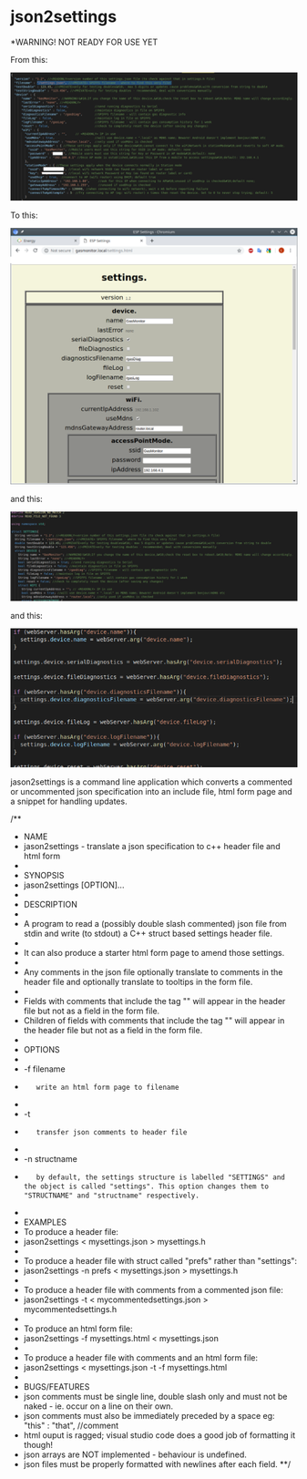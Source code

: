 # json2settings
*WARNING! NOT READY FOR USE YET

From this:

![](docs/images/json1.png)

To this:

![](docs/images/html1.png)

and this:

![](docs/images/header1.png)

and this:

![](docs/images/snippets1.png)

jason2settings is a command line application which converts a commented or uncommented json specification into an include file, html form page and a snippet for handling updates.

/**
 * NAME
 *    jason2settings - translate a json specification to c++ header file and html form
 * 
 * SYNOPSIS
 *    jason2settings [OPTION]...
 * 
 * DESCRIPTION
 *    
 *    A program to read a (possibly double slash commented) json file from stdin and write (to stdout) a C++ struct based settings header file.
 * 
 *    It can also produce a starter html form page to amend those settings.
 * 
 *    Any comments in the json file optionally translate to comments in the header file and optionally translate to tooltips in the form file.
 * 
 *    Fields with comments that include the tag "<PRIVATE>" will appear in the header file but not as a field in the form file.
 *    Children of fields with comments that include the tag "<PRIVATE>" will appear in the header file but not as a field in the form file.
 * 
 * OPTIONS
 * 
 *    -f filename
 *        write an html form page to filename
 * 
 *    -t
 *        transfer json comments to header file
 * 
 *    -n structname
 *        by default, the settings structure is labelled "SETTINGS" and the object is called "settings". This option changes them to "STRUCTNAME" and "structname" respectively.
 * 
 * EXAMPLES
 *  To produce a header file:
 *    jason2settings < mysettings.json > mysettings.h
 * 
 *  To produce a header file with struct called "prefs" rather than "settings":
 *    jason2settings -n prefs < mysettings.json > mysettings.h
 * 
 *  To produce a header file with comments from a commented json file:
 *    jason2settings -t < mycommentedsettings.json > mycommentedsettings.h
 * 
 *  To produce an html form file:
 *    jason2settings -f mysettings.html < mysettings.json
 *  
 *  To produce a header file with comments and an html form file:
 *    jason2settings < mysettings.json -t -f mysettings.html
 * 
 * BUGS/FEATURES
 *  json comments must be single line, double slash only and must not be naked - ie. occur on a line on their own.
 *  json comments must also be immediately preceded by a space eg: "this" : "that", //comment
 *  html ouput is ragged; visual studio code does a good job of formatting it though!
 *  json arrays are NOT implemented - behaviour is undefined.
 *  json files must be properly formatted with newlines after each field.
 **/
 
